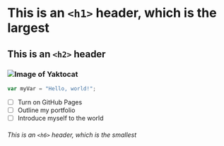 # This is an `<h1>` header, which is the largest

## This is an `<h2>` header

### ![Image of Yaktocat](https://octodex.github.com/images/yaktocat.png)

``` javascript
var myVar = "Hello, world!";
```

- [ ] Turn on GitHub Pages
- [ ] Outline my portfolio
- [ ] Introduce myself to the world

###### This is an `<h6>` header, which is the smallest
